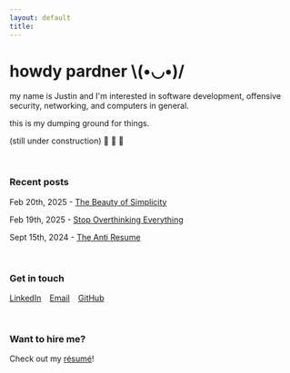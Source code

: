 ```yaml
---
layout: default
title:
---
```


# howdy pardner \\(•◡•)/


my name is Justin and I'm interested in software development, offensive security, networking, and computers in general.

this is my dumping ground for things.

(still under construction) 👷 🚧 🔨

<br/>

### Recent posts

Feb 20th, 2025 - [The Beauty of Simplicity](blog/simplicity)

Feb 19th, 2025 - [Stop Overthinking Everything](/blog/stop-overthinking-everything)

Sept 15th, 2024 - [The Anti Resume](/blog/the-anti-resume)

<br/>

### Get in touch

[LinkedIn](https://www.linkedin.com/in/justin-sautter/) &ensp; [Email](mailto:me@justinsautter.zip) &ensp; [GitHub](https://github.com/justinsautter/)

<br/>

### Want to hire me?

Check out my [résumé](/resume.pdf)!